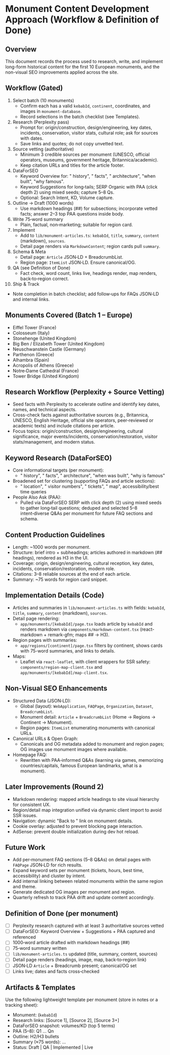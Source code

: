 # Monument Content Development Approach (Workflow & Definition of Done)

## Overview
This document records the process used to research, write, and implement long-form historical content for the first 10 European monuments, and the non-visual SEO improvements applied across the site.

## Workflow (Gated)
1. Select batch (10 monuments)
   - Confirm each has a valid `kebabId`, `continent`, coordinates, and images in `monument-database`.
   - Record selections in the batch checklist (see Templates).
2. Research (Perplexity pass)
   - Prompt for: origin/construction, design/engineering, key dates, incidents, conservation, visitor stats, cultural role; ask for sources with dates.
   - Save links and quotes; do not copy unvetted text.
3. Source vetting (authoritative)
   - Minimum 3 credible sources per monument (UNESCO, official operators, museums, government heritage, Britannica/academic).
   - Keep citation URLs and titles for the article footer.
4. DataForSEO
   - Keyword Overview for: "<monument> history", "<monument> facts", "<monument> architecture", "when built", "why famous".
   - Keyword Suggestions for long‑tails; SERP Organic with PAA (click depth 2) using mixed seeds; capture 5–8 Qs.
   - Optional: Search Intent, KD, Volume capture.
5. Outline → Draft (1000 words)
   - Use markdown headings (##) for subsections; incorporate vetted facts; answer 2–3 top PAA questions inside body.
6. Write 75‑word summary
   - Plain, factual, non‑marketing; suitable for region card.
7. Implement
   - Add to `lib/monument-articles.ts`: `kebabId`, `title`, `summary`, `content` (markdown), `sources`.
   - Detail page renders via `MarkdownContent`; region cards pull `summary`.
8. Schema & Meta
   - Detail page: `Article` JSON‑LD + BreadcrumbList.
   - Region page: `ItemList` JSON‑LD. Ensure canonical/OG.
9. QA (see Definition of Done)
   - Fact check, word count, links live, headings render, map renders, back‑to‑region correct.
10. Ship & Track
   - Note completion in batch checklist; add follow‑ups for FAQs JSON‑LD and internal links.

## Monuments Covered (Batch 1 – Europe)
- Eiffel Tower (France)
- Colosseum (Italy)
- Stonehenge (United Kingdom)
- Big Ben / Elizabeth Tower (United Kingdom)
- Neuschwanstein Castle (Germany)
- Parthenon (Greece)
- Alhambra (Spain)
- Acropolis of Athens (Greece)
- Notre‑Dame Cathedral (France)
- Tower Bridge (United Kingdom)

## Research Workflow (Perplexity + Source Vetting)
- Seed facts with Perplexity to accelerate outline and identify key dates, names, and technical aspects.
- Cross-check facts against authoritative sources (e.g., Britannica, UNESCO, English Heritage, official site operators, peer‑reviewed or academic texts) and include citations per article.
- Focus topics: origin/construction, design/engineering, cultural significance, major events/incidents, conservation/restoration, visitor stats/management, and modern status.

## Keyword Research (DataForSEO)
- Core informational targets (per monument):
  - "<monument> history", "<monument> facts", "<monument> architecture", "when was <monument> built", "why is <monument> famous"
- Broadened set for clustering (supporting FAQs and article sections):
  - "<monument> location", "<monument> visitor numbers", "<monument> tickets", "<monument> map", accessibility/best time queries
- People Also Ask (PAA):
  - Pulled via DataForSEO SERP with click depth (2) using mixed seeds to gather long‑tail questions; deduped and selected 5–8 intent‑diverse Q&As per monument for future FAQ sections and schema.

## Content Production Guidelines
- Length: ~1000 words per monument.
- Structure: brief intro + subheadings; articles authored in markdown (## headings), rendered as H3 in the UI.
- Coverage: origin, design/engineering, cultural reception, key dates, incidents, conservation/restoration, modern role.
- Citations: 3–8 reliable sources at the end of each article.
- Summary: ~75 words for region card snippet.

## Implementation Details (Code)
- Articles and summaries in `lib/monument-articles.ts` with fields: `kebabId`, `title`, `summary`, `content` (markdown), `sources`.
- Detail page rendering:
  - `app/monuments/[kebabId]/page.tsx` loads article by `kebabId` and renders markdown via `components/markdown-content.tsx` (react-markdown + remark-gfm; maps ## → H3).
- Region pages with summaries:
  - `app/regions/[continent]/page.tsx` filters by continent, shows cards with 75-word summaries, and links to details.
- Maps:
  - Leaflet via `react-leaflet`, with client wrappers for SSR safety: `components/region-map-client.tsx` and `app/monuments/[kebabId]/map-client.tsx`.

## Non‑Visual SEO Enhancements
- Structured Data (JSON‑LD):
  - Global (layout): `WebApplication`, `FAQPage`, `Organization`, `Dataset`, `BreadcrumbList`.
  - Monument detail: `Article` + `BreadcrumbList` (Home → Regions → Continent → Monument).
  - Region pages: `ItemList` enumerating monuments with canonical URLs.
- Canonical URLs & Open Graph:
  - Canonicals and OG metadata added to monument and region pages; OG images use monument images where available.
- Homepage FAQ:
  - Rewritten with PAA‑informed Q&As (learning via games, memorizing countries/capitals, famous European landmarks, what is a monument).

## Later Improvements (Round 2)
- Markdown rendering: mapped article headings to site visual hierarchy for consistent UX.
- Region/detail map integration unified via dynamic client import to avoid SSR issues.
- Navigation: dynamic "Back to <Region>" link on monument details.
- Cookie overlay: adjusted to prevent blocking page interaction.
- AdSense: prevent double initialization during dev hot reload.

## Future Work
- Add per‑monument FAQ sections (5–8 Q&As) on detail pages with `FAQPage` JSON‑LD for rich results.
- Expand keyword sets per monument (tickets, hours, best time, accessibility) and cluster by intent.
- Add internal linking between related monuments within the same region and theme.
- Generate dedicated OG images per monument and region.
- Quarterly refresh to track PAA drift and update content accordingly.

## Definition of Done (per monument)
- [ ] Perplexity research captured with at least 3 authoritative sources vetted
- [ ] DataForSEO: Keyword Overview + Suggestions + PAA captured and referenced
- [ ] 1000‑word article drafted with markdown headings (##)
- [ ] 75‑word summary written
- [ ] `lib/monument-articles.ts` updated (title, summary, content, sources)
- [ ] Detail page renders (headings, image, map, back‑to‑region link)
- [ ] JSON‑LD `Article` + Breadcrumb present; canonical/OG set
- [ ] Links live; dates and facts cross‑checked

## Artifacts & Templates
Use the following lightweight template per monument (store in notes or a tracking sheet):

- Monument: <Name> (`kebabId`)
- Research links: [Source 1], [Source 2], [Source 3+]
- DataForSEO snapshot: volumes/KD (top 5 terms)
- PAA (5–8): Q1 … Qn
- Outline: H2/H3 bullets
- Summary (≈75 words): …
- Status: Draft | QA | Implemented | Live
